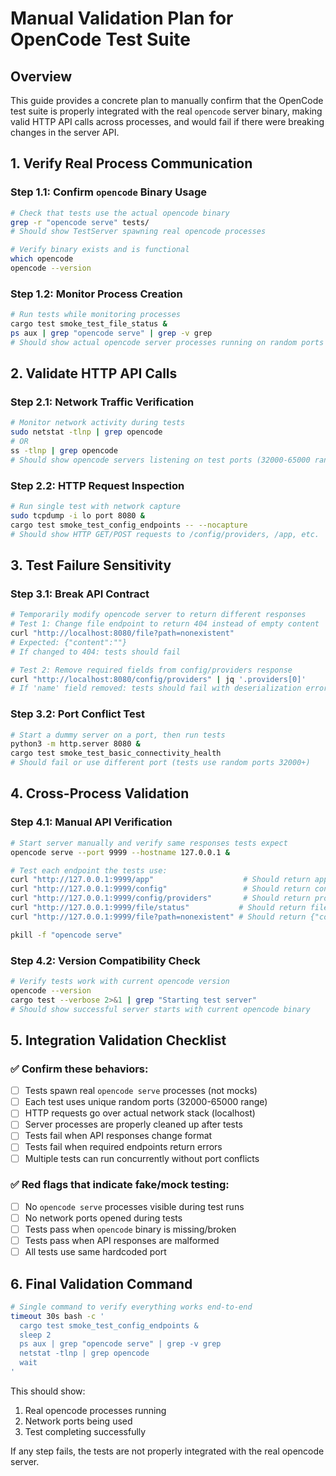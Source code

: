 # Manual Validation Plan for OpenCode Test Suite

## Overview

This guide provides a concrete plan to manually confirm that the OpenCode test suite is properly integrated with the real `opencode` server binary, making valid HTTP API calls across processes, and would fail if there were breaking changes in the server API.

## 1. Verify Real Process Communication

### Step 1.1: Confirm `opencode` Binary Usage
```bash
# Check that tests use the actual opencode binary
grep -r "opencode serve" tests/
# Should show TestServer spawning real opencode processes

# Verify binary exists and is functional
which opencode
opencode --version
```

### Step 1.2: Monitor Process Creation
```bash
# Run tests while monitoring processes
cargo test smoke_test_file_status &
ps aux | grep "opencode serve" | grep -v grep
# Should show actual opencode server processes running on random ports
```

## 2. Validate HTTP API Calls

### Step 2.1: Network Traffic Verification
```bash
# Monitor network activity during tests
sudo netstat -tlnp | grep opencode
# OR
ss -tlnp | grep opencode
# Should show opencode servers listening on test ports (32000-65000 range)
```

### Step 2.2: HTTP Request Inspection
```bash
# Run single test with network capture
sudo tcpdump -i lo port 8080 &
cargo test smoke_test_config_endpoints -- --nocapture
# Should show HTTP GET/POST requests to /config/providers, /app, etc.
```

## 3. Test Failure Sensitivity

### Step 3.1: Break API Contract
```bash
# Temporarily modify opencode server to return different responses
# Test 1: Change file endpoint to return 404 instead of empty content
curl "http://localhost:8080/file?path=nonexistent" 
# Expected: {"content":""}
# If changed to 404: tests should fail

# Test 2: Remove required fields from config/providers response
curl "http://localhost:8080/config/providers" | jq '.providers[0]'
# If 'name' field removed: tests should fail with deserialization error
```

### Step 3.2: Port Conflict Test
```bash
# Start a dummy server on a port, then run tests
python3 -m http.server 8080 &
cargo test smoke_test_basic_connectivity_health
# Should fail or use different port (tests use random ports 32000+)
```

## 4. Cross-Process Validation

### Step 4.1: Manual API Verification
```bash
# Start server manually and verify same responses tests expect
opencode serve --port 9999 --hostname 127.0.0.1 &

# Test each endpoint the tests use:
curl "http://127.0.0.1:9999/app"                    # Should return app info
curl "http://127.0.0.1:9999/config"                 # Should return config
curl "http://127.0.0.1:9999/config/providers"       # Should return providers
curl "http://127.0.0.1:9999/file/status"           # Should return file list
curl "http://127.0.0.1:9999/file?path=nonexistent" # Should return {"content":""}

pkill -f "opencode serve"
```

### Step 4.2: Version Compatibility Check
```bash
# Verify tests work with current opencode version
opencode --version
cargo test --verbose 2>&1 | grep "Starting test server"
# Should show successful server starts with current opencode binary
```

## 5. Integration Validation Checklist

### ✅ Confirm these behaviors:
- [ ] Tests spawn real `opencode serve` processes (not mocks)
- [ ] Each test uses unique random ports (32000-65000 range)
- [ ] HTTP requests go over actual network stack (localhost)
- [ ] Server processes are properly cleaned up after tests
- [ ] Tests fail when API responses change format
- [ ] Tests fail when required endpoints return errors
- [ ] Multiple tests can run concurrently without port conflicts

### ✅ Red flags that indicate fake/mock testing:
- [ ] No `opencode serve` processes visible during test runs
- [ ] No network ports opened during tests
- [ ] Tests pass when `opencode` binary is missing/broken
- [ ] Tests pass when API responses are malformed
- [ ] All tests use same hardcoded port

## 6. Final Validation Command

```bash
# Single command to verify everything works end-to-end
timeout 30s bash -c '
  cargo test smoke_test_config_endpoints &
  sleep 2
  ps aux | grep "opencode serve" | grep -v grep
  netstat -tlnp | grep opencode
  wait
'
```

This should show:
1. Real opencode processes running
2. Network ports being used
3. Test completing successfully

If any step fails, the tests are not properly integrated with the real opencode server.